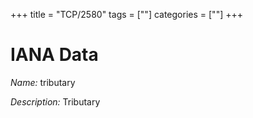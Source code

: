 +++
title = "TCP/2580"
tags = [""]
categories = [""]
+++

# IANA Data

_Name:_ tributary

_Description:_ Tributary

